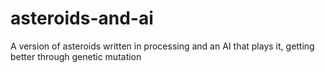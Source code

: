 # asteroids-and-ai
A version of asteroids written in processing and an AI that plays it, getting better through genetic mutation
